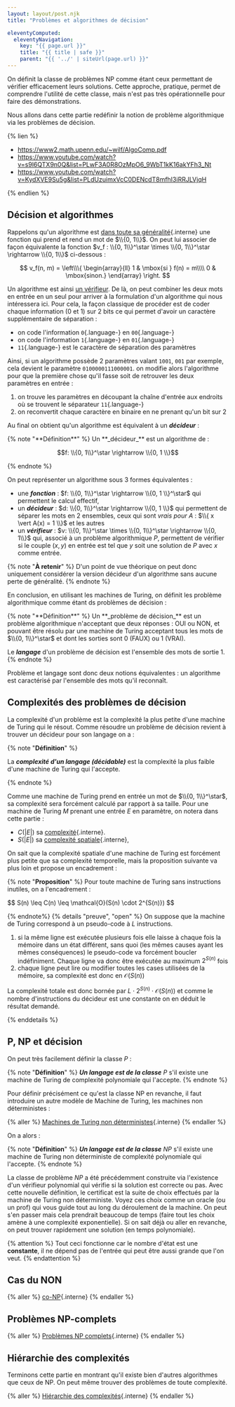 ```yaml
---
layout: layout/post.njk
title: "Problèmes et algorithmes de décision"

eleventyComputed:
  eleventyNavigation:
    key: "{{ page.url }}"
    title: "{{ title | safe }}"
    parent: "{{ '../' | siteUrl(page.url) }}"
---
```


On définit la classe de problèmes NP comme étant ceux permettant de vérifier efficacement leurs solutions. Cette approche, pratique, permet de comprendre l'utilité de cette classe, mais n'est pas très opérationnelle pour faire des démonstrations.

Nous allons dans cette partie redéfinir la notion de problème algorithmique via les problèmes de décision.

{% lien %}

- <https://www2.math.upenn.edu/~wilf/AlgoComp.pdf>
- <https://www.youtube.com/watch?v=s9l6QTX9n0Q&list=PLwF3A0R8OzMpO6_9WbT1kK16akYFh3_Nt>
- <https://www.youtube.com/watch?v=KydXVE9Su5g&list=PLdUzuimxVcC0DENcdT8mfhI3iRRJLVjqH>

{% endlien %}

## Décision et algorithmes

Rappelons qu'un algorithme est [dans toute sa généralité](../bases-théoriques/calculabilité/#algorithme-fonction){.interne} une fonction qui prend et rend un mot de $\\{0, 1\\}$. On peut lui associer de façon équivalente la fonction $v_f : \\{0, 1\\}^\star \times \\{0, 1\\}^\star \rightarrow \\{0, 1\\}$ ci-dessous :

$$
v_f(n, m) = \left\\\{
    \begin{array}{ll}
        1 & \mbox{si } f(n) = m\\\\
        0 & \mbox{sinon.}
    \end{array}
\right.
$$

Un algorithme est ainsi [un vérifieur](../problèmes-NP/#vérifieur). De là, on peut combiner les deux mots en entrée en un seul pour arriver à la formulation d'un algorithme qui nous intéressera ici. Pour cela, la façon classique de procéder est de coder chaque information (0 et 1) sur 2 bits ce qui permet d'avoir un caractère supplémentaire de séparation :

- on code l'information `0`{.language-} en `00`{.language-}
- on code l'information `1`{.language-} en `01`{.language-}
- `11`{.language-} est le caractère de séparation des paramètres

Ainsi, si un algorithme possède 2 paramètres valant `1001`, `001` par exemple, cela devient le paramètre `0100000111000001`. on modifie alors l'algorithme pour que la première chose qu'il fasse soit de retrouver les deux paramètres en entrée :

1. on trouve les paramètres en découpant la chaîne d'entrée aux endroits où se trouvent le séparateur `11`{.language-}
2. on reconvertit chaque caractère en binaire en ne prenant qu'un bit sur 2

Au final on obtient qu'un algorithme est équivalent à un **_décideur_** :

<div id="décideur"></div>
{% note "**Définition**" %}
Un **_décideur_** est un algorithme de :

$$f: \\{0, 1\\}^\star \rightarrow \\{0, 1 \\}$$

{% endnote %}

On peut représenter un algorithme sous 3 formes équivalentes :

- une **_fonction_** : $f: \\{0, 1\\}^\star \rightarrow \\{0, 1 \\}^\star$ qui permettent le calcul effectif,
- un **_décideur_** : $d: \\{0, 1\\}^\star \rightarrow \\{0, 1 \\}$ qui permettent de séparer les mots en 2 ensembles, ceux qui sont _vrais pour $A$_ : $\\{ x \vert A(x) = 1 \\}$ et les autres
- un **_vérifieur_** : $v: \\{0, 1\\}^\star \times \\{0, 1\\}^\star \rightarrow \\{0, 1\\}$ qui, associé à un problème algorithmique $P$, permettent de vérifier si le couple $(x, y)$ en entrée est tel que $y$ soit une solution de $P$ avec $x$ comme entrée.

{% note "**À retenir**" %}
D'un point de vue théorique on peut donc uniquement considérer la version décideur d'un algorithme sans aucune perte de généralité.
{% endnote %}

En conclusion, en utilisant les machines de Turing, on définit les problème algorithmique comme étant ds problèmes de décision :

<div id="algorithme-décision"></div>
{% note "**Définition**" %}
Un **_problème de décision_** est un problème algorithmique n'acceptant que deux réponses : OUI ou NON, et pouvant être résolu par une machine de Turing acceptant tous les mots de $\\{0, 1\\}^\star$ et dont les sorties sont 0 (FAUX) ou 1 (VRAI).

Le **_langage_** d'un problème de décision est l'ensemble des mots de sortie 1.
{% endnote %}

Problème et langage sont donc deux notions équivalentes : un algorithme est caractérisé par l'ensemble des mots qu'il reconnaît.

## Complexités des problèmes de décision

La complexité d'un problème est la complexité la plus petite d'une machine de Turing qui le résout. Comme résoudre un problème de décision revient à trouver un décideur pour son langage on a :

{% note "**Définition**" %}

La **_complexité d'un langage (décidable)_** est la complexité la plus faible d'une machine de Turing qui l'accepte.

{% endnote %}

Comme une machine de Turing prend en entrée un mot de $\\{0, 1\\}^\star$, sa complexité sera forcément calculé par rapport à sa taille. Pour une machine de Turing $M$ prenant une entrée $E$ en paramètre, on notera dans cette partie :

- $C(\vert E \vert)$ sa [complexité](../complexité-calculs/définitions/#complexité){.interne}.
- $S(\vert E \vert)$ sa [complexité spatiale](../complexité-calculs/définitions/#complexité-spatiale){.interne},

On sait que la complexité spatiale d'une machine de Turing est forcément plus petite que sa complexité temporelle, mais la proposition suivante va plus loin et propose un encadrement :

{% note "**Proposition**" %}
Pour toute machine de Turing sans instructions inutiles, on a l'encadrement :

<div>
$$
S(n) \leq C(n) \leq \mathcal{O}(S(n) \cdot 2^{S(n)})
$$
</div>

{% endnote%}
{% details "preuve", "open" %}
On suppose que la machine de Turing correspond à un pseudo-code à $L$ instructions.

1. si la même ligne est exécutée plusieurs fois elle laisse à chaque fois la mémoire dans un état différent, sans quoi (les mêmes causes ayant les mêmes conséquences) le pseudo-code va forcément boucler indéfiniment. Chaque ligne va donc être exécutée au maximum $2^{S(n)}$ fois
2. chaque ligne peut lire ou modifier toutes les cases utilisées de la mémoire, sa complexité est donc en $\mathcal{O}(S(n))$

La complexité totale est donc bornée par $L \cdot 2^{S(n)} \cdot \mathcal{O}(S(n))$ et comme le nombre d'instructions du décideur est une constante on en déduit le résultat demandé.

{% enddetails %}

## P, NP et décision

On peut très facilement définir la classe $P$ :

{% note "**Définition**" %}
**_Un langage est de la classe_** $P$ s'il existe une machine de Turing de complexité polynomiale qui l'accepte.
{% endnote %}

Pour définir précisément ce qu'est la classe NP en revanche, il faut introduire un autre modèle de Machine de Turing, les machines non déterministes :

{% aller %}
[Machines de Turing non déterministes](./Turing-non-déterministe){.interne}
{% endaller %}

On a alors :

{% note "**Définition**" %}
**_Un langage est de la classe_** $NP$ s'il existe une machine de Turing non déterministe de complexité polynomiale qui l'accepte.
{% endnote %}

La classe de problème $NP$ a été précédemment construite via l'existence d'un vérifieur polynomial qui vérifie si la solution est correcte ou pas.
Avec cette nouvelle définition, le certificat est la suite de choix effectués par la machine de Turing non déterministe. Voyez ces choix comme un oracle (ou un prof) qui vous guide tout au long du déroulement de la machine. On peut s'en passer mais cela prendrait beaucoup de temps (faire tout les choix amène à une complexité exponentielle). Si on sait déjà ou aller en revanche, on peut trouver rapidement une solution (en temps polynomiale).

{% attention %}
Tout ceci fonctionne car le nombre d'état est une **constante**, il ne dépend pas de l'entrée qui peut être aussi grande que l'on veut.
{% endattention %}

## Cas du NON

{% aller %}
[co-NP](./co-NP){.interne}
{% endaller %}

## Problèmes NP-complets

{% aller %}
[Problèmes NP complets](./problèmes-NPC){.interne}
{% endaller %}

## Hiérarchie des complexités

Terminons cette partie en montrant qu'il existe bien d'autres algorithmes que ceux de NP. On peut même trouver des problèmes de toute complexité.

{% aller %}
[Hiérarchie des complexités](hiérarchie-complexité){.interne}
{% endaller %}
